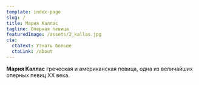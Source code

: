 ```yaml
---
template: index-page
slug: /
title: Мария Каллас
tagline: Оперная певица
featuredImage: /assets/2_kallas.jpg
cta:
  ctaText: Узнать больше
  ctaLink: /about
---
```

**Мария Каллас** греческая и американская певица, одна из величайших оперных певиц XX века.